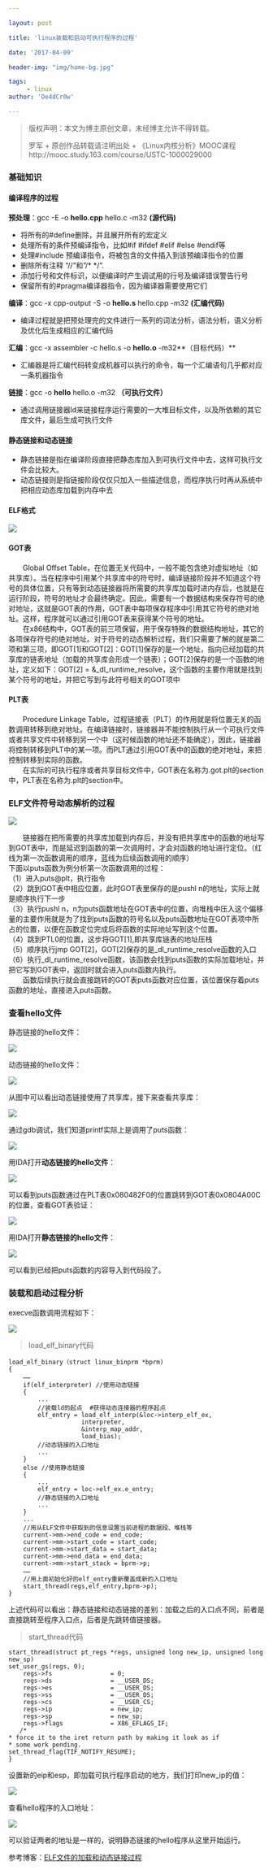 ```yaml
---

layout: post

title: 'linux装载和启动可执行程序的过程'

date: '2017-04-09'

header-img: "img/home-bg.jpg"

tags:
     - linux   
author: 'De4dCr0w'

---
```


>版权声明：本文为博主原创文章，未经博主允许不得转载。
>
>罗军 + 原创作品转载请注明出处 + 《Linux内核分析》MOOC课程http://mooc.study.163.com/course/USTC-1000029000  

### 基础知识 ###
#### 编译程序的过程 ####
**预处理**：gcc -E -o **hello.cpp** hello.c -m32 **(源代码)**  

* 将所有的#define删除，并且展开所有的宏定义  
* 处理所有的条件预编译指令，比如#if #ifdef #elif #else #endif等
* 处理#include 预编译指令，将被包含的文件插入到该预编译指令的位置
* 删除所有注释 “//”和”/* */”.
* 添加行号和文件标识，以便编译时产生调试用的行号及编译错误警告行号
* 保留所有的#pragma编译器指令，因为编译器需要使用它们

**编译**：gcc -x cpp-output -S -o **hello.s** hello.cpp -m32 **(汇编代码)**  

* 编译过程就是把预处理完的文件进行一系列的词法分析，语法分析，语义分析及优化后生成相应的汇编代码  

**汇编**：gcc -x assembler -c hello.s -o **hello.o** -m32**（目标代码）**  

* 汇编器是将汇编代码转变成机器可以执行的命令，每一个汇编语句几乎都对应一条机器指令

**链接**：gcc -o **hello** hello.o -m32 **（可执行文件）**

* 通过调用链接器ld来链接程序运行需要的一大堆目标文件，以及所依赖的其它库文件，最后生成可执行文件

#### 静态链接和动态链接 ####

* 静态链接是指在编译阶段直接把静态库加入到可执行文件中去，这样可执行文件会比较大。
* 动态链接则是指链接阶段仅仅只加入一些描述信息，而程序执行时再从系统中把相应动态库加载到内存中去

#### ELF格式 ####

![](http://i.imgur.com/8XJfO0x.png)

#### GOT表 ####

　　Global Offset Table，在位置无关代码中，一般不能包含绝对虚拟地址（如共享库）。当在程序中引用某个共享库中的符号时，编译链接阶段并不知道这个符号的具体位置，只有等到动态链接器将所需要的共享库加载时进内存后，也就是在运行阶段，符号的地址才会最终确定。因此，需要有一个数据结构来保存符号的绝对地址，这就是GOT表的作用，GOT表中每项保存程序中引用其它符号的绝对地址。这样，程序就可以通过引用GOT表来获得某个符号的地址。  
　　在x86结构中，GOT表的前三项保留，用于保存特殊的数据结构地址，其它的各项保存符号的绝对地址。对于符号的动态解析过程，我们只需要了解的就是第二项和第三项，即GOT[1]和GOT[2]：GOT[1]保存的是一个地址，指向已经加载的共享库的链表地址（加载的共享库会形成一个链表）；GOT[2]保存的是一个函数的地址，定义如下：GOT[2] = &_dl_runtime_resolve，这个函数的主要作用就是找到某个符号的地址，并把它写到与此符号相关的GOT项中

#### PLT表 ####

　　Procedure Linkage Table，过程链接表（PLT）的作用就是将位置无关的函数调用转移到绝对地址。在编译链接时，链接器并不能控制执行从一个可执行文件或者共享文件中转移到另一个中（这时候函数的地址还不能确定），因此，链接器将控制转移到PLT中的某一项。而PLT通过引用GOT表中的函数的绝对地址，来把控制转移到实际的函数。  
　　在实际的可执行程序或者共享目标文件中，GOT表在名称为.got.plt的section中，PLT表在名称为.plt的section中。　　

### ELF文件符号动态解析的过程 ###

![](http://i.imgur.com/VvgDuY8.png)

　　链接器在把所需要的共享库加载到内存后，并没有把共享库中的函数的地址写到GOT表中，而是延迟到函数的第一次调用时，才会对函数的地址进行定位。（红线为第一次函数调用的顺序，蓝线为后续函数调用的顺序）  
下面以puts函数为例分析第一次函数调用的过程：  
（1）进入puts@plt，执行指令  
（2）跳到GOT表中相应位置，此时GOT表里保存的是pushl n的地址，实际上就是顺序执行下一步  
（3）执行pushl n，n为puts函数地址在GOT表中的位置，向堆栈中压入这个偏移量的主要作用就是为了找到puts函数的符号名以及puts函数地址在GOT表项中所占的位置，以便在函数定位完成后将函数的实际地址写到这个位置。  
（4）跳到PTL0的位置，这步将GOT[1],即共享库链表的地址压栈  
（5）顺序执行jmp GOT[2]，GOT[2]保存的是_dl_runtime_resolve函数的入口  
（6）执行_dl_runtime_resolve函数，该函数会找到puts函数的实际加载地址，并把它写到GOT表中，返回时就会进入puts函数内执行。  
　　函数后续执行就会直接跳转的GOT表puts函数对应位置，该位置保存着puts函数的地址，直接进入puts函数。

### 查看hello文件 ###

静态链接的hello文件：

![](http://i.imgur.com/qD50dIE.png)

动态链接的hello文件：

![](http://i.imgur.com/L6AWsSU.png)

从图中可以看出动态链接使用了共享库，接下来查看共享库：

![](http://i.imgur.com/tN7XOgP.png)

通过gdb调试，我们知道printf实际上是调用了puts函数：

![](http://i.imgur.com/XitC19E.png)

用IDA打开**动态链接的hello文件**：

![](http://i.imgur.com/6Mc9jiT.png)

可以看到puts函数通过在PLT表0x080482F0的位置跳转到GOT表0x0804A00C的位置，查看GOT表验证：

![](http://i.imgur.com/RDTvica.png)

用IDA打开**静态链接的hello文件**：

![](http://i.imgur.com/sWX9ew1.png)

可以看到已经把puts函数的内容导入到代码段了。

### 装载和启动过程分析 ###

execve函数调用流程如下：

![](http://i.imgur.com/Ud93xLn.png)

> load_elf_binary代码

	load_elf_binary（struct linux_binprm *bprm)
	{
		……
	    if(elf_interpreter) //使用动态链接
	    {
	        ...
	        //装载ld的起点  #获得动态连接器的程序起点
	        elf_entry = load_elf_interp(&loc->interp_elf_ex,
					    interpreter,
					    &interp_map_addr,
					    load_bias);
			//动态链接的入口地址
	        ...
	    }
	    else //使用静态链接
	    {
	        ...
	        elf_entry = loc->elf_ex.e_entry;
			//静态链接的入口地址
	        ...
	    }
	    ...
	    //用从ELF文件中获取到的信息设置当前进程的数据段、堆栈等
		current->mm->end_code = end_code;
		current->mm->start_code = start_code;
		current->mm->start_data = start_data;
		current->mm->end_data = end_data;
		current->mm->start_stack = bprm->p;
		……
		//用上面初始化好的elf_entry重新覆盖成新的入口地址
	    start_thread(regs,elf_entry,bprm->p);
	}

上述代码可以看出：静态链接和动态链接的差别：加载之后的入口点不同，前者是直接跳转至程序入口点，后者是先跳转值链接器。

> start_thread代码 

	start_thread(struct pt_regs *regs, unsigned long new_ip, unsigned long new_sp)                                                          
	set_user_gs(regs, 0);                                     
		regs->fs                = 0;                             
		regs->ds                = __USER_DS;                       
		regs->es                = __USER_DS;                       
		regs->ss                = __USER_DS;                      
		regs->cs                = __USER_CS;                       
		regs->ip                = new_ip;                          
		regs->sp                = new_sp;                         
		regs->flags             = X86_EFLAGS_IF;       
	   /*                                           
	* force it to the iret return path by making it look as if
	* some work pending.                                      
	set_thread_flag(TIF_NOTIFY_RESUME);                        
	}           

设置新的eip和esp，即加载可执行程序启动的地方，我们打印new_ip的值：

![](http://i.imgur.com/XssmeFK.png)

查看hello程序的入口地址：

![](http://i.imgur.com/d5AwVV0.png)

可以验证两者的地址是一样的，说明静态链接的hello程序从这里开始运行。





参考博客：[ELF文件的加载和动态链接过程](http://jzhihui.iteye.com/blog/1447570)

